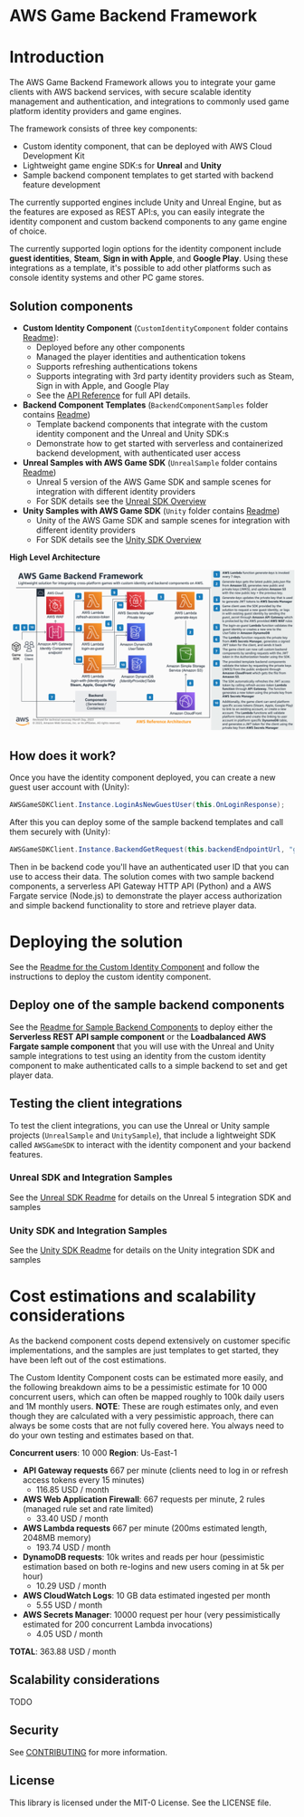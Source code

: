 # AWS Game Backend Framework

# Introduction

The AWS Game Backend Framework allows you to integrate your game clients with AWS backend services, with secure scalable identity management and authentication, and integrations to commonly used game platform identity providers and game engines.

The framework consists of three key components:
* Custom identity component, that can be deployed with AWS Cloud Development Kit
* Lightweight game engine SDK:s for __Unreal__ and __Unity__
* Sample backend component templates to get started with backend feature development

The currently supported engines include Unity and Unreal Engine, but as the features are exposed as REST API:s, you can easily integrate the identity component and custom backend components to any game engine of choice.

The currently supported login options for the identity component include __guest identities__, __Steam__, __Sign in with Apple__, and __Google Play__. Using these integrations as a template, it's possible to add other platforms such as console identity systems and other PC game stores.

## Solution components

* **Custom Identity Component** (`CustomIdentityComponent` folder contains [Readme](CustomIdentityComponent/README.md)):
  * Deployed before any other components
  * Managed the player identities and authentication tokens
  * Supports refreshing authentications tokens
  * Supports integrating with 3rd party identity providers such as Steam, Sign in with Apple, and Google Play
  * See the [API Reference](CustomIdentityComponent/README.md#api-reference) for full API details.
* **Backend Component Templates** (`BackendComponentSamples` folder contains [Readme](BackendComponentSamples/README.md))
  * Template backend components that integrate with the custom identity component and the Unreal and Unity SDK:s
  * Demonstrate how to get started with serverless and containerized backend development, with authenticated user access
* **Unreal Samples with AWS Game SDK** (`UnrealSample` folder contains [Readme](UnrealSample/README.md))
  * Unreal 5 version of the AWS Game SDK and sample scenes for integration with different identity providers
  * For SDK details see the [Unreal SDK Overview](UnrealSample/README.md#sdk-overview)
* **Unity Samples with AWS Game SDK** (`Unity` folder contains [Readme](UnitySample/README.md))
  * Unity of the AWS Game SDK and sample scenes for integration with different identity providers
  * For SDK details see the [Unity SDK Overview](UnitySample/README.md#sdk-overview)

**High Level Architecture**

![High Level Reference Architecture](highlevelarchitecture.png)

## How does it work?

Once you have the identity component deployed, you can create a new guest user account with (Unity):

```csharp
AWSGameSDKClient.Instance.LoginAsNewGuestUser(this.OnLoginResponse);
```

After this you can deploy some of the sample backend templates and call them securely with (Unity):

```csharp
AWSGameSDKClient.Instance.BackendGetRequest(this.backendEndpointUrl, "get-player-data", this.OnGetPlayerDataResponse);
```

Then in be backend code you'll have an authenticated user ID that you can use to access their data. The solution comes with two sample backend components, a serverless API Gateway HTTP API (Python) and a AWS Fargate service (Node.js) to demonstrate the player access authorization and simple backend functionality to store and retrieve player data.

# Deploying the solution

See the [Readme for the Custom Identity Component](CustomIdentityComponent/README.md#deploy-the-custom-identity-component) and follow the instructions to deploy the custom identity component.

## Deploy one of the sample backend components

See the [Readme for Sample Backend Components](BackendComponentSamples/README.md#serverless-rest-api-sample-component-template) to deploy either the **Serverless REST API sample component** or the **Loadbalanced AWS Fargate sample component** that you will use with the Unreal and Unity sample integrations to test using an identity from the custom identity component to make authenticated calls to a simple backend to set and get player data.

## Testing the client integrations

To test the client integrations, you can use the Unreal or Unity sample projects (`UnrealSample` and `UnitySample`), that include a lightweight SDK called `AWSGameSDK` to interact with the identity component and your backend features.

### Unreal SDK and Integration Samples

See the [Unreal SDK Readme](UnrealSample/README.md#unreal-integration-samples) for details on the Unreal 5 integration SDK and samples

### Unity SDK and Integration Samples

See the [Unity SDK Readme](UnitySample/README.md#unity-integration-samples) for details on the Unity integration SDK and samples

# Cost estimations and scalability considerations

As the backend component costs depend extensively on customer specific implementations, and the samples are just templates to get started, they have been left out of the cost estimations.

The Custom Identity Component costs can be estimated more easily, and the following breakdown aims to be a pessimistic estimate for 10 000 concurrent users, which can often be mapped roughly to 100k daily users and 1M monthly users. **NOTE**: These are rough estimates only, and even though they are calculated with a very pessimistic approach, there can always be some costs that are not fully covered here. You always need to do your own testing and estimates based on that.

**Concurrent users**: 10 000
**Region**: Us-East-1
 
* **API Gateway requests** 667 per minute (clients need to log in or refresh access tokens every 15 minutes)
  * 116.85 USD / month
* **AWS Web Application Firewall**: 667 requests per minute, 2 rules (managed rule set and rate limited)
  * 33.40 USD / month
* **AWS Lambda requests** 667 per minute (200ms estimated length, 2048MB memory)
  * 193.74 USD / month
* **DynamoDB requests**: 10k writes and reads per hour (pessimistic estimation based on both re-logins and new users coming in at 5k per hour)
  * 10.29 USD / month
* **AWS CloudWatch Logs**: 10 GB data estimated ingested per month
  * 5.55 USD / month
* **AWS Secrets Manager**: 10000 request per hour (very pessimistically estimated for 200 concurrent Lambda invocations)
  * 4.05 USD / month

**TOTAL**: 363.88 USD / month

## Scalability considerations

TODO

## Security

See [CONTRIBUTING](CONTRIBUTING.md#security-issue-notifications) for more information.

## License

This library is licensed under the MIT-0 License. See the LICENSE file.
